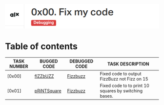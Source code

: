 ![AirBnB](../assets/Screenshot%20from%202023-07-27%2006-51-06.png)
# Table of contents
TASK NUMBER | BUGGED CODE | DEBUGGED CODE | TASK DESCRIPTION
----- | ------ | ---------- | ---------
[0x00] | [fIZZbUZZ](https://github.com/alx-tools/0x00-Fix_My_Code_Challenge/blob/master/0-fizzbuzz.py) |[Fizzbuzz](./0-fizzbuzz.py) | Fixed code to output FizzBuzz not Fizz on 15
[0x01] | [pRiNTSquare](https://https://github.com/alx-tools/0x00-Fix_My_Code_Challenge/blob/master/1-print_square.js) |[Fizzbuzz](./0-fizzbuzz.py) | Fixed code to to print 10 squares by switching bases.
